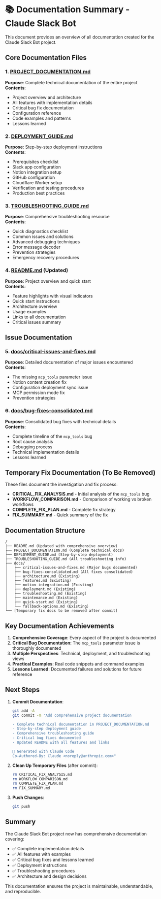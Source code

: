 # 📚 Documentation Summary - Claude Slack Bot

This document provides an overview of all documentation created for the Claude Slack Bot project.

## Core Documentation Files

### 1. [PROJECT_DOCUMENTATION.md](PROJECT_DOCUMENTATION.md)
**Purpose**: Complete technical documentation of the entire project  
**Contents**:
- Project overview and architecture
- All features with implementation details
- Critical bug fix documentation
- Configuration reference
- Code examples and patterns
- Lessons learned

### 2. [DEPLOYMENT_GUIDE.md](DEPLOYMENT_GUIDE.md)
**Purpose**: Step-by-step deployment instructions  
**Contents**:
- Prerequisites checklist
- Slack app configuration
- Notion integration setup
- GitHub configuration
- Cloudflare Worker setup
- Verification and testing procedures
- Production best practices

### 3. [TROUBLESHOOTING_GUIDE.md](TROUBLESHOOTING_GUIDE.md)
**Purpose**: Comprehensive troubleshooting resource  
**Contents**:
- Quick diagnostics checklist
- Common issues and solutions
- Advanced debugging techniques
- Error message decoder
- Prevention strategies
- Emergency recovery procedures

### 4. [README.md](README.md) (Updated)
**Purpose**: Project overview and quick start  
**Contents**:
- Feature highlights with visual indicators
- Quick start instructions
- Architecture overview
- Usage examples
- Links to all documentation
- Critical issues summary

## Issue Documentation

### 5. [docs/critical-issues-and-fixes.md](docs/critical-issues-and-fixes.md)
**Purpose**: Detailed documentation of major issues encountered  
**Contents**:
- The missing `mcp_tools` parameter issue
- Notion content creation fix
- Configuration deployment sync issue
- MCP permission mode fix
- Prevention strategies

### 6. [docs/bug-fixes-consolidated.md](docs/bug-fixes-consolidated.md)
**Purpose**: Consolidated bug fixes with technical details  
**Contents**:
- Complete timeline of the `mcp_tools` bug
- Root cause analysis
- Debugging process
- Technical implementation details
- Lessons learned

## Temporary Fix Documentation (To Be Removed)

These files document the investigation and fix process:

- **CRITICAL_FIX_ANALYSIS.md** - Initial analysis of the `mcp_tools` bug
- **WORKFLOW_COMPARISON.md** - Comparison of working vs broken workflows
- **COMPLETE_FIX_PLAN.md** - Complete fix strategy
- **FIX_SUMMARY.md** - Quick summary of the fix

## Documentation Structure

```
/
├── README.md (Updated with comprehensive overview)
├── PROJECT_DOCUMENTATION.md (Complete technical docs)
├── DEPLOYMENT_GUIDE.md (Step-by-step deployment)
├── TROUBLESHOOTING_GUIDE.md (All troubleshooting info)
├── docs/
│   ├── critical-issues-and-fixes.md (Major bugs documented)
│   ├── bug-fixes-consolidated.md (All fixes consolidated)
│   ├── architecture.md (Existing)
│   ├── features.md (Existing)
│   ├── notion-integration.md (Existing)
│   ├── deployment.md (Existing)
│   ├── troubleshooting.md (Existing)
│   ├── maintenance.md (Existing)
│   ├── quick-start.md (Existing)
│   └── fallback-options.md (Existing)
└── [Temporary fix docs to be removed after commit]
```

## Key Documentation Achievements

1. **Comprehensive Coverage**: Every aspect of the project is documented
2. **Critical Bug Documentation**: The `mcp_tools` parameter issue is thoroughly documented
3. **Multiple Perspectives**: Technical, deployment, and troubleshooting views
4. **Practical Examples**: Real code snippets and command examples
5. **Lessons Learned**: Documented failures and solutions for future reference

## Next Steps

1. **Commit Documentation**:
   ```bash
   git add -A
   git commit -m "Add comprehensive project documentation

   - Complete technical documentation in PROJECT_DOCUMENTATION.md
   - Step-by-step deployment guide
   - Comprehensive troubleshooting guide
   - Critical bug fixes documented
   - Updated README with all features and links

   🤖 Generated with Claude Code
   Co-Authored-By: Claude <noreply@anthropic.com>"
   ```

2. **Clean Up Temporary Files** (after commit):
   ```bash
   rm CRITICAL_FIX_ANALYSIS.md
   rm WORKFLOW_COMPARISON.md
   rm COMPLETE_FIX_PLAN.md
   rm FIX_SUMMARY.md
   ```

3. **Push Changes**:
   ```bash
   git push
   ```

## Summary

The Claude Slack Bot project now has comprehensive documentation covering:
- ✅ Complete implementation details
- ✅ All features with examples
- ✅ Critical bug fixes and lessons learned
- ✅ Deployment instructions
- ✅ Troubleshooting procedures
- ✅ Architecture and design decisions

This documentation ensures the project is maintainable, understandable, and reproducible.